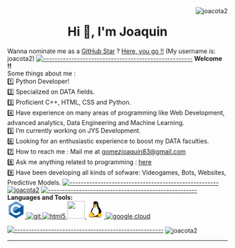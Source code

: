 <img align ="right" src="https://komarev.com/ghpvc/?username=joacota2&label=Profile%20views&color=0e75b6&style=flat" alt="joacota2">
<h1 align="center">Hi 👋, I'm Joaquin</h1>

Wanna nominate me as a <a href="https://stars.github.com/">GitHub Star</a> ? <a href="https://stars.github.com/nominate/">Here, you go !!</a> (My username is: joacota2)
[![-----------------------------------------------------](
https://raw.githubusercontent.com/andreasbm/readme/master/assets/lines/aqua.png)](https://github.com/BaseMax?tab=repositories)
<b>Welcome !! </b><br/>
Some things about me :<br/>
:one: Python Developer!<br/>
:two: Specialized on DATA fields.<br/>
:three: Proficient C++, HTML, CSS and Python.<br/> 
:four: Have experience on many areas of programming like Web Development, advanced analytics, Data Engineering and Machine Learning.<br/>
:five: I’m currently working on JYS Development.<br>
:six: Looking for an enthusiastic experience to boost my DATA faculties.<br>
:seven: How to reach me : Mail me at gomezjoaquin83@gmail.com <br>
:eight: Ask me anything related to programming : <a href="https://github.com/joacota2/joacota2/issues/new?assignees=&labels=question&template=custom.md&title=Question%3A+%5BYour-Title%5D">here</a><br/> 
:nine: Have been developing all kinds of sofware: Videogames, Bots, Websites, Predictive Models.
[![-----------------------------------------------------](
https://raw.githubusercontent.com/andreasbm/readme/master/assets/lines/aqua.png)](https://github.com/joacota2?tab=repositories)
<a href="https://github.com/joacota2?tab=repositories"><img src="https://github-profile-trophy.vercel.app/?username=joacota2&column=8&margin-w=15&margin-h=15" alt="joacota2"></a> 
[![-----------------------------------------------------](
https://raw.githubusercontent.com/andreasbm/readme/master/assets/lines/aqua.png)](https://github.com/joacota2?tab=repositories)
<b><br>Languages and Tools:</b><br/>
<a href="https://www.cprogramming.com/" target="_blank"> <img src="https://raw.githubusercontent.com/devicons/devicon/master/icons/c/c-original.svg" alt="c" width="40" height="40"/> </a> <a href="https://git-scm.com/" target="_blank"> <img src="https://www.vectorlogo.zone/logos/git-scm/git-scm-icon.svg" alt="git" width="40" height="40"/> </a> <a href="https://www.python.org" target="_blank"> <img src="https://upload.wikimedia.org/wikipedia/commons/thumb/c/c3/Python-logo-notext.svg/1200px-Python-logo-notext.svg.png" alt="html5" width="40" height="40"/> </a> <a href="https://www.mysql.com" target="_blank"> <img src="https://upload.wikimedia.org/wikipedia/commons/thumb/b/b2/Database-mysql.svg/1448px-Database-mysql.svg.png" width="40" height="40"/> </a> <a href="https://www.linux.org/" target="_blank"> <img src="https://raw.githubusercontent.com/devicons/devicon/master/icons/linux/linux-original.svg" alt="linux" width="40" height="40"/> </a> <a href="https://cloud.google.com/" target="_blank"> <img src="https://logos-world.net/wp-content/uploads/2021/02/Google-Cloud-Emblem.png" alt="google cloud" width="40" height="40"/> </a>
<br>

[![-----------------------------------------------------](
https://raw.githubusercontent.com/andreasbm/readme/master/assets/lines/aqua.png)](https://github.com/joacota2?tab=repositories)
<img align="center" src="https://github-readme-stats.vercel.app/api?username=joacota2&show_icons=true&locale=en" alt="joacota2">

------




